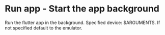 # Run app - Start the app background

Run the flutter app in the background. 
Specified device: $ARGUMENTS. If not specified default to the emulator.